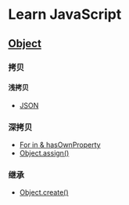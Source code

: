 # Learn JavaScript

## [Object](Object/)

### 拷贝

#### 浅拷贝

* [JSON](Object/#json)

### 深拷贝

* [For in & hasOwnProperty](#for-in--hasownproperty)
* [Object.assign()](#objectassign)

### 继承

* [Object.create()](#objectcreate)


